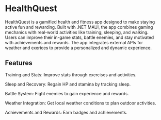 # HealthQuest

HealthQuest is a gamified health and fitness app designed to make staying active fun and rewarding. 
Built with .NET MAUI, the app combines gaming mechanics with real-world activities like training, sleeping, and walking. 
Users can improve their in-game stats, battle enemies, and stay motivated with achievements and rewards. The app integrates external APIs for weather and exerices to provide a personalized and dynamic experience.

## Features
Training and Stats: Improve stats through exercises and activities.

Sleep and Recovery: Regain HP and stamina by tracking sleep.

Battle System: Fight enemies to gain experience and rewards.

Weather Integration: Get local weather conditions to plan outdoor activities.

Achievements and Rewards: Earn badges and achievements.
